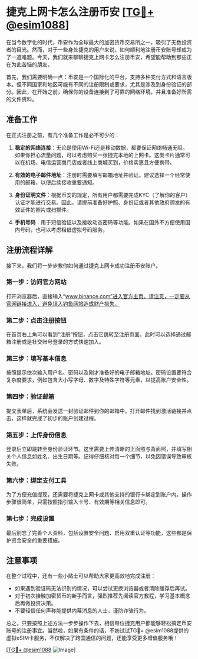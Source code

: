 # 捷克上网卡怎么注册币安 [[TG💪+ @esim1088](https://t.me/s/esim1088)]

在当今数字化的时代，币安作为全球最大的加密货币交易所之一，吸引了无数投资者的目光。然而，对于一些身处捷克的用户来说，如何顺利地注册币安账号却成为了一道难题。今天，我们就来聊聊捷克上网卡怎么注册币安，希望能帮助到那些正在为此苦恼的朋友。

首先，我们需要明确一点：币安是一个国际化的平台，支持多种支付方式和语言版本。但不同国家和地区可能有不同的注册限制或要求，尤其是涉及到身份验证的部分。因此，在开始之前，确保你的设备连接到了可靠的网络环境，并且准备好所需的文件资料。

## 准备工作

在正式注册之前，有几个准备工作是必不可少的：

1. **稳定的网络连接**：无论是使用Wi-Fi还是移动数据，都要保证网络畅通无阻。如果你担心流量问题，可以考虑购买一张捷克本地的上网卡。这类卡片通常可以在机场、电信运营商门店或者线上商城买到，价格实惠且方便携带。

2. **有效的电子邮件地址**：注册时需要填写邮箱地址并验证。建议选择一个经常使用的邮箱，以便后续接收重要通知。

3. **身份证明文件**：根据币安的规定，所有用户都需要完成KYC（了解你的客户）认证才能进行交易。因此，请提前准备好护照、身份证或者其他政府颁发的有效证件的照片或扫描件。

4. **手机号码**：用于短信验证以及接收动态密码等功能。如果在国外不方便使用国内号码，也可以考虑租借虚拟号码服务。

## 注册流程详解

接下来，我们将一步步教你如何通过捷克上网卡成功注册币安账户。

### 第一步：访问官方网站

打开浏览器后，直接输入“www.binance.com”进入官方主页。请注意，一定要从官网链接进入，避免误入钓鱼网站造成财产损失。

### 第二步：点击注册按钮

在首页右上角可以看到“注册”按钮，点击它跳转至注册页面。此时可以选择通过邮箱注册或是社交账号登录的方式快速加入。

### 第三步：填写基本信息

按照提示依次输入用户名、密码以及刚才准备好的电子邮箱地址。密码设置要符合复杂度要求，例如包含大小写字母、数字及特殊字符等元素，以提高账户安全性。

### 第四步：验证邮箱

提交表单后，系统会发送一封验证邮件到你的邮箱中。打开邮件找到激活链接并点击，这样就完成了初步的账户创建过程。

### 第五步：上传身份信息

登录后立即跳转至身份验证环节。这里需要上传清晰的正面照与背面照，并填写相关个人信息如姓名、出生日期等。记得仔细核对每一个细节，以免因错误导致审核失败。

### 第六步：绑定支付工具

为了方便充值提现，还需要将捷克上网卡或其他支持的银行卡绑定到账户内。操作步骤很简单，只需按照指引输入卡号、有效期等相关信息即可。

### 第七步：完成设置

最后别忘了完善个人资料，包括设置安全问题、启用双重认证等功能，这些都是保护资金安全的重要措施。

## 注意事项

在整个过程中，还有一些小贴士可以帮助大家更高效地完成注册：

- 如果遇到验证码无法识别的情况，可以尝试更换浏览器或者清除缓存后再试。
- 对于初次接触加密货币的新手而言，强烈推荐先阅读官方教程，学习基本概念后再做投资决策。
- 不要轻信任何声称能提供内幕消息的人士，谨防诈骗行为。

总之，只要按照上述方法一步步操作下去，相信每位捷克用户都能够轻松搞定币安账号的注册事宜。当然啦，如果有条件的话，不妨试试TG💪+ @esim1088提供的虚拟eSIM卡服务，不仅解决了跨国通信的问题，还能享受更多增值服务哦！

[[TG💪+ @esim1088](https://t.me/s/esim1088) ![Image](https://i.postimg.cc/4NQfJmqS/Snipaste-2025-05-13-00-14-12.png)]